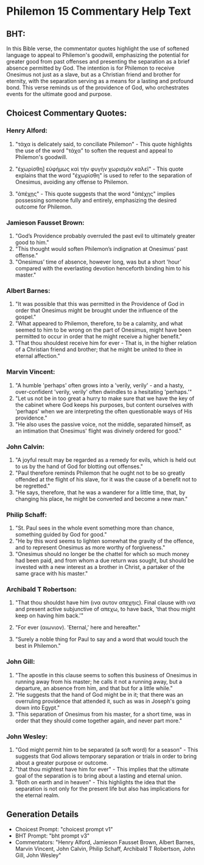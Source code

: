 # Philemon 15 Commentary Help Text

## BHT:
In this Bible verse, the commentator quotes highlight the use of softened language to appeal to Philemon's goodwill, emphasizing the potential for greater good from past offenses and presenting the separation as a brief absence permitted by God. The intention is for Philemon to receive Onesimus not just as a slave, but as a Christian friend and brother for eternity, with the separation serving as a means for a lasting and profound bond. This verse reminds us of the providence of God, who orchestrates events for the ultimate good and purpose.

## Choicest Commentary Quotes:
### Henry Alford:
1. "τάχα is delicately said, to conciliate Philemon" - This quote highlights the use of the word "τάχα" to soften the request and appeal to Philemon's goodwill.

2. "ἐχωρίσθη] εὐφήμως καὶ τὴν φυγὴν χωρισμὸν καλεῖ" - This quote explains that the word "ἐχωρίσθη" is used to refer to the separation of Onesimus, avoiding any offense to Philemon.

3. "ἀπέχῃς" - This quote suggests that the word "ἀπέχῃς" implies possessing someone fully and entirely, emphasizing the desired outcome for Philemon.

### Jamieson Fausset Brown:
1. "God’s Providence probably overruled the past evil to ultimately greater good to him."
2. "This thought would soften Philemon’s indignation at Onesimus’ past offense."
3. "Onesimus’ time of absence, however long, was but a short 'hour' compared with the everlasting devotion henceforth binding him to his master."

### Albert Barnes:
1. "It was possible that this was permitted in the Providence of God in order that Onesimus might be brought under the influence of the gospel." 
2. "What appeared to Philemon, therefore, to be a calamity, and what seemed to him to be wrong on the part of Onesimus, might have been permitted to occur in order that he might receive a higher benefit." 
3. "That thou shouldest receive him for ever - That is, in the higher relation of a Christian friend and brother; that he might be united to thee in eternal affection."

### Marvin Vincent:
1. "A humble 'perhaps' often grows into a 'verily, verily' - and a hasty, over-confident 'verily, verily' often dwindles to a hesitating 'perhaps.'" 
2. "Let us not be in too great a hurry to make sure that we have the key of the cabinet where God keeps his purposes, but content ourselves with 'perhaps' when we are interpreting the often questionable ways of His providence."
3. "He also uses the passive voice, not the middle, separated himself, as an intimation that Onesimus' flight was divinely ordered for good."

### John Calvin:
1. "A joyful result may be regarded as a remedy for evils, which is held out to us by the hand of God for blotting out offenses."
2. "Paul therefore reminds Philemon that he ought not to be so greatly offended at the flight of his slave, for it was the cause of a benefit not to be regretted."
3. "He says, therefore, that he was a wanderer for a little time, that, by changing his place, he might be converted and become a new man."

### Philip Schaff:
1. "St. Paul sees in the whole event something more than chance, something guided by God for good."
2. "He by this word seems to lighten somewhat the gravity of the offence, and to represent Onesimus as more worthy of forgiveness."
3. "Onesimus should no longer be the chattel for which so much money had been paid, and from whom a due return was sought, but should be invested with a new interest as a brother in Christ, a partaker of the same grace with his master."

### Archibald T Robertson:
1. "That thou shouldst have him (ινα αυτον απεχηις). Final clause with ινα and present active subjunctive of απεχω, to have back, 'that thou might keep on having him back.'" 

2. "For ever (αιωνιον). 'Eternal,' here and hereafter." 

3. "Surely a noble thing for Paul to say and a word that would touch the best in Philemon."

### John Gill:
1. "The apostle in this clause seems to soften this business of Onesimus in running away from his master; he calls it not a running away, but a departure, an absence from him, and that but for a little while."
2. "He suggests that the hand of God might be in it; that there was an overruling providence that attended it, such as was in Joseph's going down into Egypt."
3. "This separation of Onesimus from his master, for a short time, was in order that they should come together again, and never part more."

### John Wesley:
1. "God might permit him to be separated (a soft word) for a season" - This suggests that God allows temporary separation or trials in order to bring about a greater purpose or outcome.
2. "that thou mightest have him for ever" - This implies that the ultimate goal of the separation is to bring about a lasting and eternal union.
3. "Both on earth and in heaven" - This highlights the idea that the separation is not only for the present life but also has implications for the eternal realm.


## Generation Details
- Choicest Prompt: "choicest prompt v1"
- BHT Prompt: "bht prompt v3"
- Commentators: "Henry Alford, Jamieson Fausset Brown, Albert Barnes, Marvin Vincent, John Calvin, Philip Schaff, Archibald T Robertson, John Gill, John Wesley"
